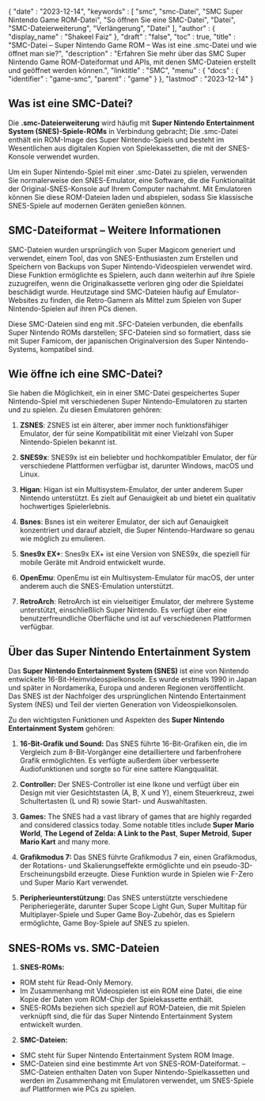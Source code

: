 {
   "date" : "2023-12-14",
   "keywords" : [
"smc",
"smc-Datei",
"SMC Super Nintendo Game ROM-Datei",
"So öffnen Sie eine SMC-Datei",
"Datei",
"SMC-Dateierweiterung",
"Verlängerung",
"Datei"
],
   "author" : {
      "display_name" : "Shakeel Faiz"
},
   "draft" : "false",
   "toc" : true,
   "title" : "SMC-Datei – Super Nintendo Game ROM – Was ist eine .smc-Datei und wie öffnet man sie?",
   "description" : "Erfahren Sie mehr über das SMC Super Nintendo Game ROM-Dateiformat und APIs, mit denen SMC-Dateien erstellt und geöffnet werden können.",
   "linktitle" : "SMC",
   "menu" : {
      "docs" : {
         "identifier" : "game-smc",
         "parent" : "game"
}
},
   "lastmod" : "2023-12-14"
}

## Was ist eine SMC-Datei?

Die **.smc-Dateierweiterung** wird häufig mit **Super Nintendo Entertainment System (SNES)-Spiele-ROMs** in Verbindung gebracht; Die .smc-Datei enthält ein ROM-Image des Super Nintendo-Spiels und besteht im Wesentlichen aus digitalen Kopien von Spielekassetten, die mit der SNES-Konsole verwendet wurden.

Um ein Super Nintendo-Spiel mit einer .smc-Datei zu spielen, verwenden Sie normalerweise den SNES-Emulator, eine Software, die die Funktionalität der Original-SNES-Konsole auf Ihrem Computer nachahmt. Mit Emulatoren können Sie diese ROM-Dateien laden und abspielen, sodass Sie klassische SNES-Spiele auf modernen Geräten genießen können.

## SMC-Dateiformat – Weitere Informationen

SMC-Dateien wurden ursprünglich von Super Magicom generiert und verwendet, einem Tool, das von SNES-Enthusiasten zum Erstellen und Speichern von Backups von Super Nintendo-Videospielen verwendet wird. Diese Funktion ermöglichte es Spielern, auch dann weiterhin auf ihre Spiele zuzugreifen, wenn die Originalkassette verloren ging oder die Spieldatei beschädigt wurde. Heutzutage sind SMC-Dateien häufig auf Emulator-Websites zu finden, die Retro-Gamern als Mittel zum Spielen von Super Nintendo-Spielen auf ihren PCs dienen.

Diese SMC-Dateien sind eng mit .SFC-Dateien verbunden, die ebenfalls Super Nintendo ROMs darstellen; SFC-Dateien sind so formatiert, dass sie mit Super Famicom, der japanischen Originalversion des Super Nintendo-Systems, kompatibel sind.

## Wie öffne ich eine SMC-Datei?

Sie haben die Möglichkeit, ein in einer SMC-Datei gespeichertes Super Nintendo-Spiel mit verschiedenen Super Nintendo-Emulatoren zu starten und zu spielen. Zu diesen Emulatoren gehören:

1.  **ZSNES**: ZSNES ist ein älterer, aber immer noch funktionsfähiger Emulator, der für seine Kompatibilität mit einer Vielzahl von Super Nintendo-Spielen bekannt ist.
    
2.  **SNES9x**: SNES9x ist ein beliebter und hochkompatibler Emulator, der für verschiedene Plattformen verfügbar ist, darunter Windows, macOS und Linux.
    
3.  **Higan**: Higan ist ein Multisystem-Emulator, der unter anderem Super Nintendo unterstützt. Es zielt auf Genauigkeit ab und bietet ein qualitativ hochwertiges Spielerlebnis.
    
4.  **Bsnes**: Bsnes ist ein weiterer Emulator, der sich auf Genauigkeit konzentriert und darauf abzielt, die Super Nintendo-Hardware so genau wie möglich zu emulieren.
    
5.  **Snes9x EX+**: Snes9x EX+ ist eine Version von SNES9x, die speziell für mobile Geräte mit Android entwickelt wurde.
    
6.  **OpenEmu**: OpenEmu ist ein Multisystem-Emulator für macOS, der unter anderem auch die SNES-Emulation unterstützt.
    
7.  **RetroArch**: RetroArch ist ein vielseitiger Emulator, der mehrere Systeme unterstützt, einschließlich Super Nintendo. Es verfügt über eine benutzerfreundliche Oberfläche und ist auf verschiedenen Plattformen verfügbar.

## Über das Super Nintendo Entertainment System

Das **Super Nintendo Entertainment System (SNES)** ist eine von Nintendo entwickelte 16-Bit-Heimvideospielkonsole. Es wurde erstmals 1990 in Japan und später in Nordamerika, Europa und anderen Regionen veröffentlicht. Das SNES ist der Nachfolger des ursprünglichen Nintendo Entertainment System (NES) und Teil der vierten Generation von Videospielkonsolen.

Zu den wichtigsten Funktionen und Aspekten des **Super Nintendo Entertainment System** gehören:

1.  **16-Bit-Grafik und Sound:** Das SNES führte 16-Bit-Grafiken ein, die im Vergleich zum 8-Bit-Vorgänger eine detailliertere und farbenfrohere Grafik ermöglichten. Es verfügte außerdem über verbesserte Audiofunktionen und sorgte so für eine sattere Klangqualität.
    
2.  **Controller:** Der SNES-Controller ist eine Ikone und verfügt über ein Design mit vier Gesichtstasten (A, B, X und Y), einem Steuerkreuz, zwei Schultertasten (L und R) sowie Start- und Auswahltasten.
    
3.  **Games:** The SNES had a vast library of games that are highly regarded and considered classics today. Some notable titles include **Super Mario World**, **The Legend of Zelda: A Link to the Past**, **Super Metroid**, **Super Mario Kart** and many more.
    
4.  **Grafikmodus 7:** Das SNES führte Grafikmodus 7 ein, einen Grafikmodus, der Rotations- und Skalierungseffekte ermöglichte und ein pseudo-3D-Erscheinungsbild erzeugte. Diese Funktion wurde in Spielen wie F-Zero und Super Mario Kart verwendet.
    
5.  **Peripherieunterstützung:** Das SNES unterstützte verschiedene Peripheriegeräte, darunter Super Scope Light Gun, Super Multitap für Multiplayer-Spiele und Super Game Boy-Zubehör, das es Spielern ermöglichte, Game Boy-Spiele auf SNES zu spielen.

## SNES-ROMs vs. SMC-Dateien

1.  **SNES-ROMs:**
    
- ROM steht für Read-Only Memory.
- Im Zusammenhang mit Videospielen ist ein ROM eine Datei, die eine Kopie der Daten vom ROM-Chip der Spielekassette enthält.
- SNES-ROMs beziehen sich speziell auf ROM-Dateien, die mit Spielen verknüpft sind, die für das Super Nintendo Entertainment System entwickelt wurden.
2.  **SMC-Dateien:**
    
- SMC steht für Super Nintendo Entertainment System ROM Image.
- SMC-Dateien sind eine bestimmte Art von SNES-ROM-Dateiformat.
– SMC-Dateien enthalten Daten von Super Nintendo-Spielkassetten und werden im Zusammenhang mit Emulatoren verwendet, um SNES-Spiele auf Plattformen wie PCs zu spielen.

